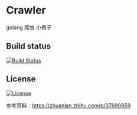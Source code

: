 # Crawler 

golang 爬虫 小例子

## Build status
[![Build Status](https://travis-ci.org/wentaojia2014/Crawler.svg?branch=master)](https://travis-ci.org/wentaojia2014/Crawler)
## License
[![License](https://img.shields.io/badge/license-MIT-blue.svg)](https://github.com/wentaojia2014/Crawler/blob/master/LICENSE)

参考资料：https://zhuanlan.zhihu.com/p/37690859